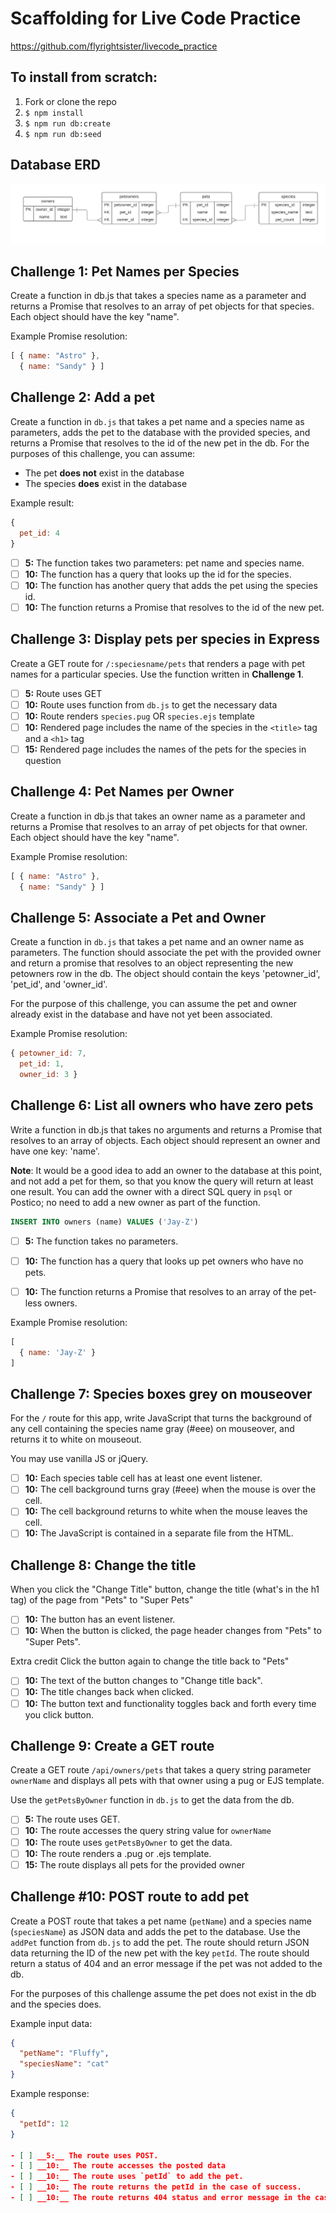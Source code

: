 # Scaffolding for Live Code Practice

https://github.com/flyrightsister/livecode_practice

## To install from scratch:

1. Fork or clone the repo
2. `$ npm install`
3. `$ npm run db:create`
4. `$ npm run db:seed`

## Database ERD

![Database ERD](https://github.com/LearnersGuild/foundations-livecode-practice/blob/master/pets/pets%20ERD.png)

## Challenge 1: Pet Names per Species

Create a function in db.js that
takes a species name as a parameter
and returns a Promise that resolves
to an array of pet objects for that
species. Each object should have the
key "name".

Example Promise resolution:

```javascript
[ { name: "Astro" },
  { name: "Sandy" } ]
```

## Challenge 2: Add a pet

Create a function in `db.js` that takes a pet name and a species name as parameters, adds the pet to the database with the provided species, and returns a Promise that resolves to the id of the new pet in the db. For the purposes of this challenge, you can assume:

  - The pet __does not__ exist in the database
  - The species __does__ exist in the database

Example result:

```javascript
{
  pet_id: 4
}
```

- [ ] __5:__ The function takes two parameters: pet name and species name.
- [ ] __10:__ The function has a query that looks up the id for the species.
- [ ] __10:__ The function has another query that adds the pet using the species id.
- [ ] __10:__ The function returns a Promise that resolves to the id of the new pet.

## Challenge 3: Display pets per species in Express

Create a GET route for `/:speciesname/pets` that renders a page with pet names for a particular species. Use the function written in __Challenge 1__.

- [ ] __5:__ Route uses GET
- [ ] __10:__ Route uses function from `db.js` to get the necessary data
- [ ] __10:__ Route renders `species.pug` OR `species.ejs` template
- [ ] __10:__ Rendered page includes the name of the species in the `<title>` tag and a `<h1>` tag
- [ ] __15:__ Rendered page includes the names of the pets for the species in question

## Challenge 4: Pet Names per Owner

Create a function in db.js that
takes an owner name as a parameter
and returns a Promise that resolves
to an array of pet objects for that
owner. Each object should have the
key "name".

Example Promise resolution:

```javascript
[ { name: "Astro" },
  { name: "Sandy" } ]
```

## Challenge 5: Associate a Pet and Owner

Create a function in `db.js` that takes a pet name and an owner name as parameters. The function should associate the pet with the provided owner and return a promise that resolves to an object representing the new petowners row in the db. The object should contain the keys 'petowner_id', 'pet_id', and 'owner_id'.

For the purpose of this challenge, you can assume the pet and owner already exist in the database and have not yet been associated.

Example Promise resolution:
```javascript
{ petowner_id: 7,
  pet_id: 1,
  owner_id: 3 }
```

## Challenge 6: List all owners who have zero pets

Write a function in db.js that takes no arguments and returns a Promise that resolves to an array of objects. Each object should represent an owner and have one key: 'name'.

__Note__: It would be a good idea to add an owner to the database at this point, and not add a pet for them, so that you know the query will return at least one result. You can add the owner with a direct SQL query in `psql` or Postico; no need to add a new owner as part of the function.

```sql
INSERT INTO owners (name) VALUES ('Jay-Z')
```

- [ ] __5:__ The function takes no parameters.
- [ ] __10:__ The function has a query that looks up pet owners who have no pets.
- [ ] __10:__ The function returns a Promise that resolves to an array of the pet-less owners.


Example Promise resolution:

```javascript
[
  { name: 'Jay-Z' }
]
```

## Challenge 7: Species boxes grey on mouseover

For the `/` route for this app, write JavaScript that turns the background of any cell containing the species name gray (#eee) on mouseover, and returns it to white on mouseout.

You may use vanilla JS or jQuery.

- [ ] __10:__ Each species table cell has at least one event listener.
- [ ] __10:__ The cell background turns gray (#eee) when the mouse is over the cell.
- [ ] __10:__ The cell background returns to white when the mouse leaves the cell.
- [ ] __10:__ The JavaScript is contained in a separate file from the HTML.

## Challenge 8: Change the title

When you click the "Change Title" button, change the title (what's in the h1 tag) of the page from "Pets" to "Super Pets"

- [ ] __10:__ The button has an event listener.
- [ ] __10:__ When the button is clicked, the page header changes from "Pets" to "Super Pets".

Extra credit
Click the button again to change the title back to "Pets"

- [ ] __10:__ The text of the button changes to "Change title back".
- [ ] __10:__ The title changes back when clicked.
- [ ] __10:__ The button text and functionality toggles back and forth every time you click button.

## Challenge 9: Create a GET route

Create a GET route `/api/owners/pets` that takes a query string parameter `ownerName` and displays all pets with that owner using a pug or EJS template.

Use the `getPetsByOwner` function in `db.js` to get the data from the db.

- [ ] __5:__ The route uses GET.
- [ ] __10:__ The route accesses the query string value for `ownerName`
- [ ] __10:__ The route uses `getPetsByOwner` to get the data.
- [ ] __10:__ The route renders a .pug or .ejs template.
- [ ] __15:__ The route displays all pets for the provided owner

## Challenge #10: POST route to add pet

Create a POST route that takes a pet name (`petName`) and a species name (`speciesName`) as JSON data and adds the pet to the database. Use the `addPet` function from `db.js` to add the pet. The route should return JSON data returning the ID of the new pet with the key `petId`. The route should return a status of 404 and an error message if the pet was not added to the db.

For the purposes of this challenge assume the pet does not exist in the db and the species does.

Example input data:

```json
{
  "petName": "Fluffy",
  "speciesName": "cat"
}
```

Example response: 

```json
{
  "petId": 12
}

- [ ] __5:__ The route uses POST.
- [ ] __10:__ The route accesses the posted data
- [ ] __10:__ The route uses `petId` to add the pet.
- [ ] __10:__ The route returns the petId in the case of success.
- [ ] __10:__ The route returns 404 status and error message in the case of error.